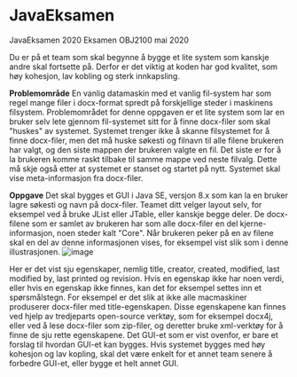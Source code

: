 # JavaEksamen
JavaEksamen 2020
Eksamen OBJ2100 mai 2020

Du er på et team som skal begynne å bygge et lite system som kanskje andre skal fortsette
på. Derfor er det viktig at koden har god kvalitet, som høy kohesjon, lav kobling og
sterk innkapsling.

**Problemområde**
En vanlig datamaskin med et vanlig fil-system har som regel mange filer i docx-format spredt
på forskjellige steder i maskinens filsystem. Problemområdet for denne oppgaven er et lite
system som lar en bruker selv lete gjennom fil-systemet sitt for å finne docx-filer som skal
"huskes" av systemet. Systemet trenger ikke å skanne filsystemet for å finne docx-filer, men
det må huske søkesti og filnavn til alle filene brukeren har valgt, og den siste mappen der
brukeren valgte en fil. Det siste er for å la brukeren komme raskt tilbake til samme mappe
ved neste filvalg. Dette må skje også etter at systemet er stanset og startet på nytt. 
Systemet skal vise meta-informasjon fra docx-filer.

**Oppgave**
Det skal bygges et GUI i Java SE, versjon 8.x som kan la en bruker lagre søkesti og navn på
docx-filer. Teamet ditt velger layout selv, for eksempel ved å bruke JList eller JTable, eller
kanskje begge deler.
De docx-filene som er samlet av brukeren har som alle docx-filer en del kjerne-informasjon,
noen steder kalt "Core". Når brukeren peker på en av filene skal en del av denne
informasjonen vises, for eksempel vist slik som i denne illustrasjonen.
![image](https://user-images.githubusercontent.com/25333335/111079293-ada61d00-84f9-11eb-9fdc-8378e7edf469.png)

Her er det vist sju egenskaper, nemlig title, creator, created, modified, last modified by, last
printed og revision. Hvis en egenskap ikke har noen verdi, eller hvis en egenskap ikke finnes,
kan det for eksempel settes inn et spørsmålstegn. For eksempel er det slik at ikke alle macmaskiner produserer docx-filer med title-egenskapen.
Disse egenskapene kan finnes ved hjelp av tredjeparts open-source verktøy, som for
eksempel docx4j, eller ved å lese docx-filer som zip-filer, og deretter bruke xml-verktøy for å
finne de sju rette egenskapene.
Det GUI-et som er vist ovenfor, er bare et forslag til hvordan GUI-et kan bygges. Hvis
systemet bygges med høy kohesjon og lav kopling, skal det være enkelt for et annet team
senere å forbedre GUI-et, eller bygge et helt annet GUI.
